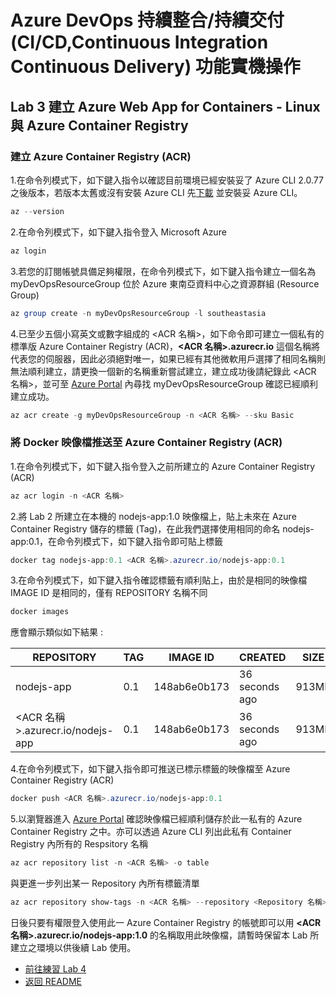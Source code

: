 # Azure DevOps 持續整合/持續交付 (CI/CD,Continuous Integration Continuous Delivery) 功能實機操作

## Lab 3 建立 Azure Web App for Containers - Linux 與 Azure Container Registry

### 建立 Azure Container Registry (ACR)

1.在命令列模式下，如下鍵入指令以確認目前環境已經安裝妥了 Azure CLI 2.0.77 之後版本，若版本太舊或沒有安裝 Azure CLI 先[下載](https://docs.microsoft.com/zh-tw/cli/azure/install-azure-cli?view=azure-cli-latest) 並安裝妥 Azure CLI。 
```powershell
az --version
```

2.在命令列模式下，如下鍵入指令登入 Microsoft Azure

```powershell
az login
```

3.若您的訂閱帳號具備足夠權限，在命令列模式下，如下鍵入指令建立一個名為 myDevOpsResourceGroup 位於 Azure 東南亞資料中心之資源群組 (Resource Group)

```powershell
az group create -n myDevOpsResourceGroup -l southeastasia
```

4.已至少五個小寫英文或數字組成的 <ACR 名稱>，如下命令即可建立一個私有的標準版 Azure Container Registry (ACR)，**<ACR 名稱>.azurecr.io** 這個名稱將代表您的伺服器，因此必須絕對唯一，如果已經有其他微軟用戶選擇了相同名稱則無法順利建立，請更換一個新的名稱重新嘗試建立，建立成功後請紀錄此 <ACR 名稱>，並可至 [Azure Portal](https://portal.azure.com) 內尋找 myDevOpsResourceGroup 確認已經順利建立成功。

```powershell
az acr create -g myDevOpsResourceGroup -n <ACR 名稱> --sku Basic
```

### 將 Docker 映像檔推送至 Azure Container Registry (ACR)

1.在命令列模式下，如下鍵入指令登入之前所建立的 Azure Container Registry (ACR)
```powershell
az acr login -n <ACR 名稱>  
```

2.將 Lab 2 所建立在本機的 nodejs-app:1.0 映像檔上，貼上未來在 Azure Container Registry 儲存的標籤 (Tag)，在此我們選擇使用相同的命名 nodejs-app:0.1，在命令列模式下，如下鍵入指令即可貼上標籤
```powershell
docker tag nodejs-app:0.1 <ACR 名稱>.azurecr.io/nodejs-app:0.1
```

3.在命令列模式下，如下鍵入指令確認標籤有順利貼上，由於是相同的映像檔 IMAGE ID 是相同的，僅有 REPOSITORY 名稱不同
```powershell
docker images
```
應會顯示類似如下結果 :

| REPOSITORY  | TAG    | IMAGE ID     | CREATED       | SIZE   |
|-------------|--------|--------------|---------------|--------|
| nodejs-app | 0.1| 148ab6e0b173 | 36 seconds ago | 913MB |
| <ACR 名稱>.azurecr.io/nodejs-app | 0.1 | 148ab6e0b173 | 36 seconds ago | 913MB |

4.在命令列模式下，如下鍵入指令即可推送已標示標籤的映像檔至 Azure Container Registry (ACR)
```powershell
docker push <ACR 名稱>.azurecr.io/nodejs-app:0.1
```

5.以瀏覽器進入 [Azure Portal](https://portal.azure.com) 確認映像檔已經順利儲存於此一私有的 Azure Container Registry 之中。亦可以透過 Azure CLI 列出此私有 Container Registry 內所有的 Respsitory 名稱

```powershell
az acr repository list -n <ACR 名稱> -o table
```
與更進一步列出某一 Repository 內所有標籤清單

```powershell
az acr repository show-tags -n <ACR 名稱> --repository <Repository 名稱> -o table
```

日後只要有權限登入使用此一 Azure Container Registry 的帳號即可以用 **<ACR 名稱>.azurecr.io/nodejs-app:1.0** 的名稱取用此映像檔，請暫時保留本 Lab 所建立之環境以供後續 Lab 使用。

* [前往練習 Lab 4](Labs-04.md)
* [返回 README](README.md)
